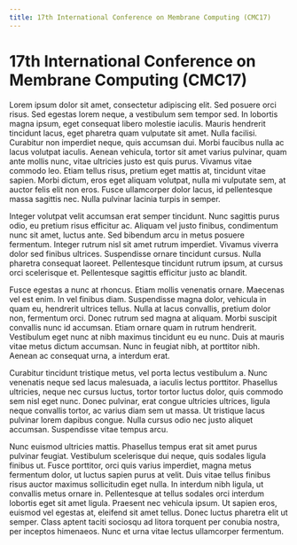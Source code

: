 ```yaml
---
title: 17th International Conference on Membrane Computing (CMC17)
---
```


17th International Conference on Membrane Computing (CMC17)
===========================================================



Lorem ipsum dolor sit amet, consectetur adipiscing elit. Sed posuere orci risus. Sed egestas lorem neque, a vestibulum sem tempor sed. In lobortis magna ipsum, eget consequat libero molestie iaculis. Mauris hendrerit tincidunt lacus, eget pharetra quam vulputate sit amet. Nulla facilisi. Curabitur non imperdiet neque, quis accumsan dui. Morbi faucibus nulla ac lacus volutpat iaculis. Aenean vehicula, tortor sit amet varius pulvinar, quam ante mollis nunc, vitae ultricies justo est quis purus. Vivamus vitae commodo leo. Etiam tellus risus, pretium eget mattis at, tincidunt vitae sapien. Morbi dictum, eros eget aliquam volutpat, nulla mi vulputate sem, at auctor felis elit non eros. Fusce ullamcorper dolor lacus, id pellentesque massa sagittis nec. Nulla pulvinar lacinia turpis in semper.

Integer volutpat velit accumsan erat semper tincidunt. Nunc sagittis purus odio, eu pretium risus efficitur ac. Aliquam vel justo finibus, condimentum nunc sit amet, luctus ante. Sed bibendum arcu in metus posuere fermentum. Integer rutrum nisl sit amet rutrum imperdiet. Vivamus viverra dolor sed finibus ultrices. Suspendisse ornare tincidunt cursus. Nulla pharetra consequat laoreet. Pellentesque tincidunt rutrum ipsum, at cursus orci scelerisque et. Pellentesque sagittis efficitur justo ac blandit.

Fusce egestas a nunc at rhoncus. Etiam mollis venenatis ornare. Maecenas vel est enim. In vel finibus diam. Suspendisse magna dolor, vehicula in quam eu, hendrerit ultrices tellus. Nulla at lacus convallis, pretium dolor non, fermentum orci. Donec rutrum sed magna at aliquam. Morbi suscipit convallis nunc id accumsan. Etiam ornare quam in rutrum hendrerit. Vestibulum eget nunc at nibh maximus tincidunt eu eu nunc. Duis at mauris vitae metus dictum accumsan. Nunc in feugiat nibh, at porttitor nibh. Aenean ac consequat urna, a interdum erat.

Curabitur tincidunt tristique metus, vel porta lectus vestibulum a. Nunc venenatis neque sed lacus malesuada, a iaculis lectus porttitor. Phasellus ultricies, neque nec cursus luctus, tortor tortor luctus dolor, quis commodo sem nisl eget nunc. Donec pulvinar, erat congue ultricies ultrices, ligula neque convallis tortor, ac varius diam sem ut massa. Ut tristique lacus pulvinar lorem dapibus congue. Nulla cursus odio nec justo aliquet accumsan. Suspendisse vitae tempus arcu.

Nunc euismod ultricies mattis. Phasellus tempus erat sit amet purus pulvinar feugiat. Vestibulum scelerisque dui neque, quis sodales ligula finibus ut. Fusce porttitor, orci quis varius imperdiet, magna metus fermentum dolor, ut luctus sapien purus at velit. Duis vitae tellus finibus risus auctor maximus sollicitudin eget nulla. In interdum nibh ligula, ut convallis metus ornare in. Pellentesque at tellus sodales orci interdum lobortis eget sit amet ligula. Praesent nec vehicula ipsum. Ut sapien eros, euismod vel egestas at, eleifend sit amet tellus. Donec luctus pharetra elit ut semper. Class aptent taciti sociosqu ad litora torquent per conubia nostra, per inceptos himenaeos. Nunc et urna vitae lectus ullamcorper fermentum. 

